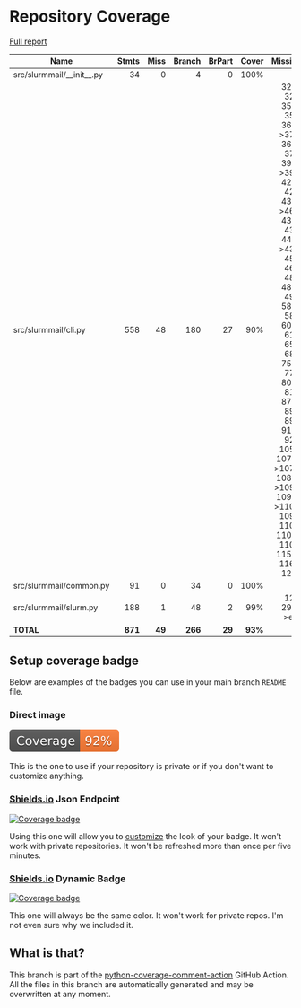 # Repository Coverage

[Full report](https://htmlpreview.github.io/?https://github.com/neilmunday/slurm-mail/blob/python-coverage-comment-action-data/htmlcov/index.html)

| Name                          |    Stmts |     Miss |   Branch |   BrPart |   Cover |   Missing |
|------------------------------ | -------: | -------: | -------: | -------: | ------: | --------: |
| src/slurmmail/\_\_init\_\_.py |       34 |        0 |        4 |        0 |    100% |           |
| src/slurmmail/cli.py          |      558 |       48 |      180 |       27 |     90% |328-329, 355-356, 366->375, 369-370, 392->398, 422-424, 431->460, 434-435, 441->431, 455, 461, 480, 489-496, 581-584, 607-617, 653, 685, 759-772, 808-818, 879-890, 899, 916-920, 1054, 1071->1074, 1088->1091, 1091->1101, 1099, 1105, 1108-1109, 1159-1160, 1210 |
| src/slurmmail/common.py       |       91 |        0 |       34 |        0 |    100% |           |
| src/slurmmail/slurm.py        |      188 |        1 |       48 |        2 |     99% |125, 296->exit |
|                     **TOTAL** |  **871** |   **49** |  **266** |   **29** | **93%** |           |


## Setup coverage badge

Below are examples of the badges you can use in your main branch `README` file.

### Direct image

[![Coverage badge](https://raw.githubusercontent.com/neilmunday/slurm-mail/python-coverage-comment-action-data/badge.svg)](https://htmlpreview.github.io/?https://github.com/neilmunday/slurm-mail/blob/python-coverage-comment-action-data/htmlcov/index.html)

This is the one to use if your repository is private or if you don't want to customize anything.

### [Shields.io](https://shields.io) Json Endpoint

[![Coverage badge](https://img.shields.io/endpoint?url=https://raw.githubusercontent.com/neilmunday/slurm-mail/python-coverage-comment-action-data/endpoint.json)](https://htmlpreview.github.io/?https://github.com/neilmunday/slurm-mail/blob/python-coverage-comment-action-data/htmlcov/index.html)

Using this one will allow you to [customize](https://shields.io/endpoint) the look of your badge.
It won't work with private repositories. It won't be refreshed more than once per five minutes.

### [Shields.io](https://shields.io) Dynamic Badge

[![Coverage badge](https://img.shields.io/badge/dynamic/json?color=brightgreen&label=coverage&query=%24.message&url=https%3A%2F%2Fraw.githubusercontent.com%2Fneilmunday%2Fslurm-mail%2Fpython-coverage-comment-action-data%2Fendpoint.json)](https://htmlpreview.github.io/?https://github.com/neilmunday/slurm-mail/blob/python-coverage-comment-action-data/htmlcov/index.html)

This one will always be the same color. It won't work for private repos. I'm not even sure why we included it.

## What is that?

This branch is part of the
[python-coverage-comment-action](https://github.com/marketplace/actions/python-coverage-comment)
GitHub Action. All the files in this branch are automatically generated and may be
overwritten at any moment.